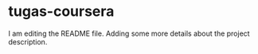 # tugas-coursera
I am editing the README file. Adding some more details about the project description.
